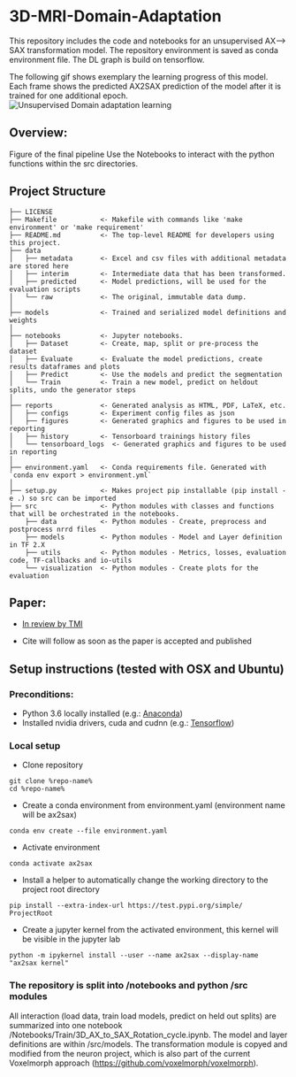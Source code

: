 3D-MRI-Domain-Adaptation
==============================

This repository includes the code and notebooks for an unsupervised AX--> SAX transformation model.
The repository environment is saved as conda environment file. The DL graph is build on tensorflow.

The following gif shows exemplary the learning progress of this model. Each frame shows the predicted AX2SAX prediction of the model after it is trained for one additional epoch.
![Unsupervised Domain adaptation learning](https://github.com/Cardio-AI/3d-mri-domain-adaption/blob/master/reports/ax_sax_learning_example.gif "learning progress") 

Overview:
--------
Figure of the final pipeline
Use the Notebooks to interact with the python functions within the src directories.

Project Structure
------------

    ├── LICENSE
    ├── Makefile           <- Makefile with commands like 'make environment' or 'make requirement'
    ├── README.md          <- The top-level README for developers using this project.
    ├── data
    │   ├── metadata       <- Excel and csv files with additional metadata are stored here
    │   ├── interim        <- Intermediate data that has been transformed.
    │   ├── predicted      <- Model predictions, will be used for the evaluation scripts
    │   └── raw            <- The original, immutable data dump.
    │
    ├── models             <- Trained and serialized model definitions and weights
    │
    ├── notebooks          <- Jupyter notebooks. 
    │   ├── Dataset        <- Create, map, split or pre-process the dataset
    │   ├── Evaluate       <- Evaluate the model predictions, create results dataframes and plots
    │   ├── Predict        <- Use the models and predict the segmentation
    │   └── Train          <- Train a new model, predict on heldout splits, undo the generator steps
    │
    ├── reports            <- Generated analysis as HTML, PDF, LaTeX, etc.
    │   ├── configs        <- Experiment config files as json
    │   ├── figures        <- Generated graphics and figures to be used in reporting
    │   ├── history        <- Tensorboard trainings history files
    │   └── tensorboard_logs  <- Generated graphics and figures to be used in reporting
    │
    ├── environment.yaml   <- Conda requirements file. Generated with `conda env export > environment.yml`
    │
    ├── setup.py           <- Makes project pip installable (pip install -e .) so src can be imported
    ├── src                <- Python modules with classes and functions that will be orchestrated in the notebooks.
        ├── data           <- Python modules - Create, preprocess and postprocess nrrd files
        ├── models         <- Python modules - Model and Layer definition in TF 2.X
        ├── utils          <- Python modules - Metrics, losses, evaluation code, TF-callbacks and io-utils
        └── visualization  <- Python modules - Create plots for the evaluation

Paper:
--------
- <a target="_blank" href="https://www.embs.org/wp-content/uploads/2020/04/Special_Issue_CFP_DL4MI.pdf">In review by TMI</a>

- Cite will follow as soon as the paper is accepted and published

Setup instructions (tested with OSX and Ubuntu)
------------
### Preconditions: 
- Python 3.6 locally installed 
(e.g.:  <a target="_blank" href="https://www.anaconda.com/download/#macos">Anaconda</a>)
- Installed nvidia drivers, cuda and cudnn 
(e.g.:  <a target="_blank" href="https://www.tensorflow.org/install/gpu">Tensorflow</a>)

### Local setup
- Clone repository
```
git clone %repo-name%
cd %repo-name%
```
- Create a conda environment from environment.yaml (environment name will be ax2sax)
```
conda env create --file environment.yaml
```

- Activate environment
```
conda activate ax2sax
```
- Install a helper to automatically change the working directory to the project root directory
```
pip install --extra-index-url https://test.pypi.org/simple/ ProjectRoot
```
- Create a jupyter kernel from the activated environment, this kernel will be visible in the jupyter lab
```
python -m ipykernel install --user --name ax2sax --display-name "ax2sax kernel"
```






### The repository is split into /notebooks and python /src modules

All interaction (load data, train load models, predict on held out splits) are summarized into one notebook /Notebooks/Train/3D_AX_to_SAX_Rotation_cycle.ipynb.
The model and layer definitions are within /src/models. The transformation module is copyed and modified from the neuron project, which is also part of the current Voxelmorph approach (https://github.com/voxelmorph/voxelmorph).
